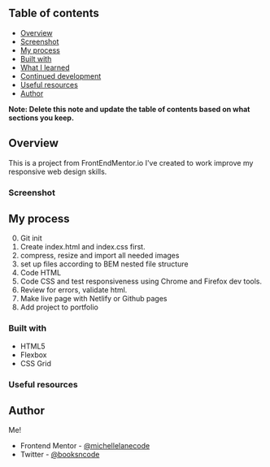 ## Table of contents

  - [Overview](#overview)
  - [Screenshot](#screenshot)
  - [My process](#my-process)
  - [Built with](#built-with)
  - [What I learned](#what-i-learned)
  - [Continued development](#continued-development)
  - [Useful resources](#useful-resources)
  - [Author](#author)


**Note: Delete this note and update the table of contents based on what sections you keep.**

## Overview

This is a project from FrontEndMentor.io I've created to work improve my responsive web design skills.

### Screenshot


## My process
0. Git init
1. Create index.html and index.css first.
2. compress, resize and import all needed images
3. set up files according to BEM nested file structure
4. Code HTML
5. Code CSS and test responsiveness using Chrome and Firefox dev tools.
6. Review for errors, validate html.
7. Make live page with Netlify or Github pages
8. Add project to portfolio

### Built with

- HTML5
- Flexbox
- CSS Grid

### Useful resources



## Author
Me!
- Frontend Mentor - [@michellelanecode](https://www.frontendmentor.io/profile/michellelanecode)
- Twitter - [@booksncode](https://www.twitter.com/yourusername)





